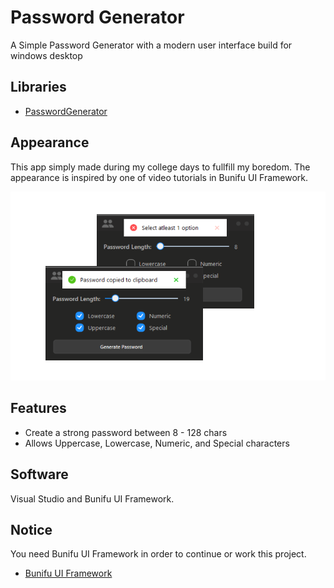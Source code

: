 # Password Generator

A Simple Password Generator with a modern user interface build for windows desktop

## Libraries

* <a href="https://github.com/prjseal/PasswordGenerator"> PasswordGenerator </a>

## Appearance

This app simply made during my college days to fullfill my boredom.
The appearance is inspired by one of video tutorials in Bunifu UI Framework. 

![Preview](https://github.com/Cerezaaaa/PasswordGenerator/blob/master/Preview.png)

## Features
* Create a strong password between 8 - 128 chars
* Allows Uppercase, Lowercase, Numeric, and Special characters

## Software
Visual Studio and Bunifu UI Framework.

## Notice
You need Bunifu UI Framework in order to continue or work this project. 
* <a href="https://bunifuframework.com"> Bunifu UI Framework </a>
